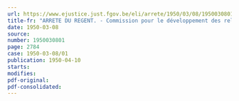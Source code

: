 ```yaml
---
url: https://www.ejustice.just.fgov.be/eli/arrete/1950/03/08/1950030801/justel
title-fr: "ARRETE DU REGENT. - Commission pour le développement des relations artistiques et littéraires entre la Belgique et le Congo belge"
date: 1950-03-08
source:
number: 1950030801
page: 2784
case: 1950-03-08/01
publication: 1950-04-10
starts:
modifies:
pdf-original:
pdf-consolidated:
---
```


